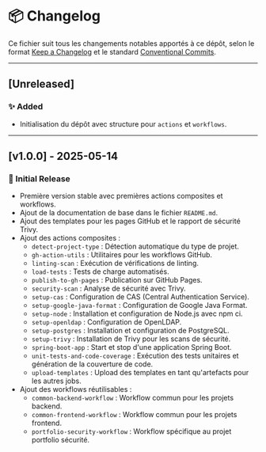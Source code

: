 # 📦 Changelog

Ce fichier suit tous les changements notables apportés à ce dépôt, selon le format [Keep a Changelog](https://keepachangelog.com/fr/1.0.0/) et le standard [Conventional Commits](https://www.conventionalcommits.org/).

---

## [Unreleased]

### ✨ Added
- Initialisation du dépôt avec structure pour `actions` et `workflows`.

---

## [v1.0.0] - 2025-05-14

### 🚀 Initial Release
- Première version stable avec premières actions composites et workflows.
- Ajout de la documentation de base dans le fichier `README.md`.
- Ajout des templates pour les pages GitHub et le rapport de sécurité Trivy.
- Ajout des actions composites :
  - `detect-project-type` : Détection automatique du type de projet.
  - `gh-action-utils` : Utilitaires pour les workflows GitHub.
  - `linting-scan` : Exécution de vérifications de linting.
  - `load-tests` : Tests de charge automatisés.
  - `publish-to-gh-pages` : Publication sur GitHub Pages.
  - `security-scan` : Analyse de sécurité avec Trivy.
  - `setup-cas` : Configuration de CAS (Central Authentication Service).
  - `setup-google-java-format` : Configuration de Google Java Format.
  - `setup-node` : Installation et configuration de Node.js avec npm ci.
  - `setup-openldap` : Configuration de OpenLDAP.
  - `setup-postgres` : Installation et configuration de PostgreSQL.
  - `setup-trivy` : Installation de Trivy pour les scans de sécurité.
  - `spring-boot-app` : Start et stop d'une application Spring Boot.
  - `unit-tests-and-code-coverage` : Exécution des tests unitaires et génération de la couverture de code.
  - `upload-templates` : Upload des templates en tant qu'artefacts pour les autres jobs.
- Ajout des workflows réutilisables :
  - `common-backend-workflow` : Workflow commun pour les projets backend.
  - `common-frontend-workflow` : Workflow commun pour les projets frontend.
  - `portfolio-security-workflow` : Workflow spécifique au projet portfolio sécurité.

